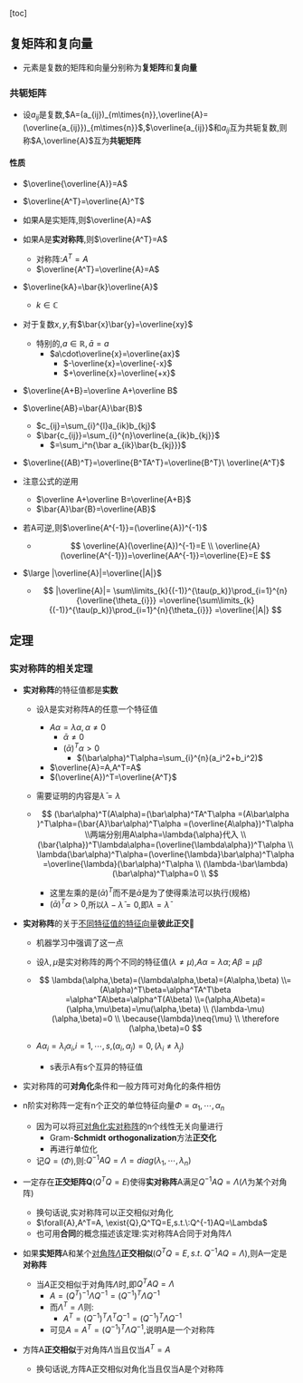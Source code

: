 [toc]



## 复矩阵和复向量

- 元素是复数的矩阵和向量分别称为**复矩阵**和**复向量**



### 共轭矩阵

- 设$a_{ij}$是复数,$A=(a_{ij})_{m\times{n}},\overline{A}=(\overline{a_{ij}})_{m\times{n}}$,$\overline{a_{ij}}$和$a_{ij}$互为共轭复数,则称$A,\overline{A}$互为**共轭矩阵**

#### 性质

- $\overline{\overline{A}}=A$

- $\overline{A^T}=\overline{A}^T$

- 如果A是实矩阵,则$\overline{A}=A$

- 如果A是**实对称阵**,则$\overline{A^T}=A$
  - 对称阵:$A^T=A$
  - $\overline{A^T}=\overline{A}=A$
  
- $\overline{kA}=\bar{k}\overline{A}$
  - $k\in\mathbb{C}$
  
- 对于复数$x,y,$有$\bar{x}\bar{y}=\overline{xy}$
  - 特别的,$a\in\mathbb{R},\bar{a}=a$
    - $a\cdot\overline{x}=\overline{ax}$
      - $-\overline{x}=\overline{-x}$
      - $+\overline{x}=\overline{+x}$
  
- $\overline{A+B}=\overline A+\overline B$

- $\overline{AB}=\bar{A}\bar{B}$
  - $c_{ij}=\sum_{i}^{l}a_{ik}b_{kj}$
  - $\bar{c_{ij}}=\sum_{i}^{n}\overline{a_{ik}b_{kj}}$
    - $=\sum_i^n{\bar a_{ik}\bar{b_{kj}}}$

- $\overline{(AB)^T}=\overline{B^TA^T}=\overline{B^T}\ \overline{A^T}$

- 注意公式的逆用

  - $\overline A+\overline B=\overline{A+B}$
  - $\bar{A}\bar{B}=\overline{AB}$

  

- 若A可逆,则$\overline{A^{-1}}=(\overline{A})^{-1}$

  - $$
    \overline{A}(\overline{A})^{-1}=E
    \\
    \overline{A}(\overline{A^{-1}})=\overline{AA^{-1}}=\overline{E}=E
    $$

- $\large |\overline{A}|=\overline{|A|}$

  - $$
    |\overline{A}|=
    \sum\limits_{k}{(-1)}^{\tau(p_k)}\prod_{i=1}^{n}{\overline{\theta_{i}}}
    =\overline{\sum\limits_{k}{(-1)}^{\tau(p_k)}\prod_{i=1}^{n}{\theta_{i}}}
    =\overline{|A|}
    $$

## 定理

### 实对称阵的相关定理

- **实对称阵**的特征值都是**实数**

  - 设$\lambda$是实对称阵A的任意一个特征值

    - $A\alpha=\lambda\alpha,\alpha\neq{0}$
      - $\bar\alpha\neq{0}$
      - $(\bar\alpha)^T\alpha>0$
        - $(\bar\alpha)^T\alpha=\sum_{i}^{n}(a_i^2+b_i^2)$
    - $\overline{A}=A,A^T=A$
    - $(\overline{A})^T=\overline{A^T}$

  - 需要证明的内容是$\bar\lambda=\lambda$

  - $$
    (\bar\alpha)^T(A\alpha)=(\bar\alpha)^TA^T\alpha
    =(A\bar\alpha )^T\alpha=(\bar{A}\bar\alpha)^T\alpha
    =(\overline{A\alpha})^T\alpha
    \\两端分别用A\alpha=\lambda{\alpha}代入
    \\
    (\bar{\alpha})^T\lambda\alpha=(\overline{\lambda\alpha})^T\alpha
    \\
    \lambda(\bar\alpha)^T\alpha=(\overline{\lambda}\bar\alpha)^T\alpha
    =\overline{\lambda}(\bar\alpha)^T\alpha
    \\
    (\lambda-\bar\lambda)(\bar\alpha)^T\alpha=0
    \\
    $$

    - 这里左乘的是$(\bar{\alpha})^T$而不是$\bar{\alpha}$是为了使得乘法可以执行(规格)
    - $(\bar\alpha)^T\alpha>0$,所以$\lambda-\bar{\lambda}=0$,即$\lambda=\bar\lambda$

- **实对称阵**的关于<u>不同特征值的特征向量</u>**彼此正交**🎈

  - 机器学习中强调了这一点

  - 设$\lambda,\mu$是实对称阵的两个不同的特征值($\lambda\neq{\mu}$),$A\alpha=\lambda\alpha;A\beta=\mu\beta$

  - $$
    \lambda(\alpha,\beta)=(\lambda\alpha,\beta)=(A\alpha,\beta)
    \\=(A\alpha)^T\beta=\alpha^TA^T\beta
    =\alpha^TA\beta=\alpha^T(A\beta)
    \\=(\alpha,A\beta)=(\alpha,\mu\beta)=\mu(\alpha,\beta)
    \\
    (\lambda-\mu)(\alpha,\beta)=0
    \\
    \because{\lambda}\neq{\mu}
    \\
    \therefore
    (\alpha,\beta)=0
    $$

  - $A\alpha_i=\lambda_i\alpha_i$,$i=1,\cdots,s$,$(\alpha_i,\alpha_j)=0,(\lambda_i\neq{\lambda_j})$

    - s表示A有s个互异的特征值

- 实对称阵的可**对角化**条件和一般方阵可对角化的条件相仿

- n阶实对称阵一定有n个正交的单位特征向量$\Phi=\alpha_1,\cdots,\alpha_n$

  - 因为可以将<u>可对角化实对称阵</u>的n个线性无关向量进行
    - Gram-**Schmidt** **orthogonalization**方法**正交化**
    - 再进行单位化
  - 记$Q=(\Phi)$,则:$Q^{-1}AQ=\Lambda=diag(\lambda_1,\cdots,\lambda_n)$

- 一定存在**正交矩阵Q**($Q^TQ=E)$使得**实对称阵**A满足$Q^{-1}AQ=\Lambda$($\Lambda$为某个对角阵)

  - 换句话说,实对称阵可以正交相似对角化
  - $\forall{A},A^T=A, \exist{Q},Q^TQ=E,s.t.\:Q^{-1}AQ=\Lambda$
  - 也可用**合同**的概念描述该定理:实对称阵A合同于对角阵$\Lambda$

- 如果**实矩阵**A和某个<u>对角阵$\Lambda$</u>**正交相似**($Q^TQ=E,s.t.\:Q^{-1}AQ=\Lambda$),则A一定是**对称阵**

  - 当$A$正交相似于对角阵$\Lambda$时,即$Q^TAQ=\Lambda$
    - $A=(Q^T)^{-1}\Lambda{Q^{-1}}=(Q^{-1})^T\Lambda{Q^{-1}}$
    - 而$\Lambda^T=\Lambda$则:
      - $A^T=(Q^{-1})^T\Lambda^TQ^{-1}=(Q^{-1})^T\Lambda Q^{-1}$
    - 可见$A=A^T=(Q^{-1})^T\Lambda Q^{-1}$,说明A是一个对称阵

- 方阵A**正交相似**于对角阵$\Lambda$当且仅当$A^T=A$

  - 换句话说,方阵A正交相似对角化当且仅当A是个对称阵



















